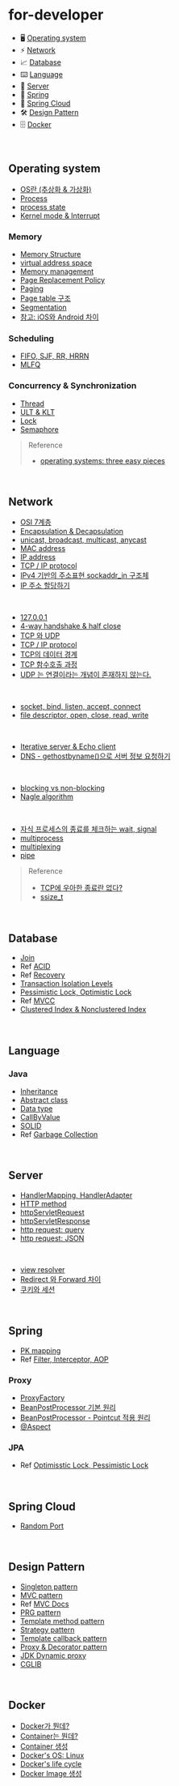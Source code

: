 # for-developer

- 🖥 [Operating system](#operating-system)
- ⚡️ [Network](#network)
- 📈 [Database](#database)
- ⌨️ [Language](#language)
- 💌 [Server](#server)
- 🌱 [Spring](#spring)
- 🌱 [Spring Cloud](#spring-cloud)
- 🛠 [Design Pattern](#design-pattern)
- 🗄 [Docker](#docker)

<br>

## Operating system

- [OS란 (추상화 & 가상화)](https://github.com/evelyn82ny/for-developer/blob/master/Operating-system/what_is_OS.md)
- [Process](https://github.com/evelyn82ny/for-developer/blob/master/Operating-system/process.md)
- [process state](https://github.com/evelyn82ny/for-developer/blob/master/Operating-system/process_state.md)
- [Kernel mode & Interrupt](https://github.com/evelyn82ny/for-developer/blob/master/Operating-system/interrupt.md)

### Memory

- [Memory Structure](https://github.com/evelyn82ny/for-developer/blob/master/Operating-system/memory_structure.md)
- [virtual address space](https://github.com/evelyn82ny/for-developer/blob/master/Operating-system/virtual_address_space.md)
- [Memory management](https://github.com/evelyn82ny/for-developer/blob/master/Operating-system/memory_management.md)
- [Page Replacement Policy](https://github.com/evelyn82ny/for-developer/blob/master/Operating-system/page_replacement_policy.md)
- [Paging](https://github.com/evelyn82ny/for-developer/blob/master/Operating-system/paging.md)
- [Page table 구조](https://github.com/evelyn82ny/for-developer/blob/master/Operating-system/page_table_structure.md)
- [Segmentation](https://github.com/evelyn82ny/for-developer/blob/master/Operating-system/segmentation.md)
- [참고: iOS와 Android 차이](https://github.com/evelyn82ny/for-developer/blob/master/Operating-system/difference_between_iOS_and_Android.md)
  
### Scheduling

- [FIFO, SJF, RR, HRRN](https://github.com/evelyn82ny/for-developere/blob/master/Operating-system/scheduling.md)
- [MLFQ](https://github.com/evelyn82ny/for-developer/blob/master/Operating-system/MLFQ.md)

### Concurrency & Synchronization

- [Thread](https://github.com/evelyn82ny/for-developer/blob/master/Operating-system/thread.md)
- [ULT & KLT](https://github.com/evelyn82ny/for-developer/blob/master/Operating-system/ULT_and_KLT.md)
- [Lock](https://github.com/evelyn82ny/for-developer/blob/master/Operating-system/lock.md)
- [Semaphore](https://github.com/evelyn82ny/for-developer/blob/master/Operating-system/semaphore.md)

> Reference
> - [operating systems: three easy pieces](https://pages.cs.wisc.edu/~remzi/OSTEP/)

<br>

## Network

- [OSI 7계층](https://github.com/evelyn82ny/for-developer/blob/master/Network/theory/OSI-7-layer.md)
- [Encapsulation & Decapsulation](https://github.com/evelyn82ny/for-developer/blob/master/Network/theory/encapsulation.md)
- [unicast, broadcast, multicast, anycast](https://github.com/evelyn82ny/for-developer/blob/master/Network/theory/unicast_BUM_traffic.md)
- [MAC address](https://github.com/evelyn82ny/for-developer/blob/master/Network/theory/MAC-address.md)
- [IP address](https://github.com/evelyn82ny/for-developer/blob/master/Network/theory/IP-address.md)
- [TCP / IP protocol](https://github.com/evelyn82ny/for-developer/blob/master/Network/theory/TCP-IP-protocol.md)
- [IPv4 기반의 주소표현 sockaddr_in 구조체](https://github.com/evelyn82ny/for-developer/blob/master/Network/theory/sockaddr.md)
- [IP 주소 할당하기](https://github.com/evelyn82ny/for-developer/blob/master/Network/theory/allocate-ip.md)
<br>

- [127.0.0.1](https://github.com/evelyn82ny/for-developer/blob/master/Network/theory/localhost.md)
- [4-way handshake & half close](https://github.com/evelyn82ny/for-developer/blob/master/Network/theory/4-way-handshake.md)
- [TCP 와 UDP](https://github.com/evelyn82ny/for-developer/blob/master/Network/theory/TCP-VS-UDP.md)
- [TCP / IP protocol](https://github.com/evelyn82ny/for-developer/blob/master/Network/theory/TCP-IP-protocol.md)
- [TCP의 데이터 경계](https://github.com/evelyn82ny/for-developer/blob/master/Network/theory/boundary-of-tcp-transmission-data.md)
- [TCP 함수호출 과정](https://github.com/evelyn82ny/for-developer/blob/master/Network/theory/TCP-system-call.md)
- [UDP 는 연결이라는 개념이 존재하지 않는다.](https://github.com/evelyn82ny/for-developer/blob/master/Network/theory/UDP-system-call.md)
<br>

- [socket, bind, listen, accept, connect](https://github.com/evelyn82ny/for-developer/blob/master/Network/theory/socket.md)
- [file descriptor, open, close, read, write](https://github.com/evelyn82ny/for-developer/blob/master/Network/theory/file-descriptor.md)
<br>

- [Iterative server & Echo client](https://github.com/evelyn82ny/for-developer/blob/master/Network/theory/iterative-server-and-echo-client.md)
- [DNS - gethostbyname()으로 서버 정보 요청하기](https://github.com/evelyn82ny/for-developer/blob/master/Network/theory/dns.md)
<br>

- [blocking vs non-blocking](https://github.com/evelyn82ny/for-developer/blob/master/Network/theory/blocking-vs-non-blocking.md)
- [Nagle algorithm](https://github.com/evelyn82ny/for-developer/blob/master/Network/theory/nagle-algorithm.md)
<br>

- [자식 프로세스의 종료를 체크하는 wait, signal](https://github.com/evelyn82ny/for-developer/blob/master/Network/theory/zombie-check.md)
- [multiprocess](https://github.com/evelyn82ny/for-developer/blob/master/Network/theory/multiprocess.md)
- [multiplexing](https://github.com/evelyn82ny/for-developer/blob/master/Network/theory/multiplexing.md)
- [pipe](https://github.com/evelyn82ny/for-developer/blob/master/Network/theory/pipe.md)

> Reference
> - [TCP에 우아한 종료란 없다?](https://sunyzero.tistory.com/269)
> - [ssize_t](https://lacti.github.io/2011/01/08/different-between-size-t-ssize-t/)

<br>

## Database

- [Join](https://github.com/evelyn82ny/for-developer/blob/master/Database/Join.md)
- Ref [ACID](https://hanamon.kr/%EB%8D%B0%EC%9D%B4%ED%84%B0%EB%B2%A0%EC%9D%B4%EC%8A%A4-%ED%8A%B8%EB%9E%9C%EC%9E%AD%EC%85%98%EC%9D%98-acid-%EC%84%B1%EC%A7%88/)
- Ref [Recovery](https://victorydntmd.tistory.com/130)
- [Transaction Isolation Levels](https://github.com/evelyn82ny/for-developer/blob/master/Database/transation_isolation_levels.md)
- [Pessimistic Lock, Optimistic Lock](https://github.com/evelyn82ny/for-developer/blob/master/Database/optimistic_lock_pessimistic_lock.md)
- Ref [MVCC](https://mangkyu.tistory.com/53)
- [Clustered Index & Nonclustered Index](https://github.com/evelyn82ny/for-developer/blob/master/Database/clustered_index_and_nonclustered_index.md)

<br>

## Language

### Java

- [Inheritance](https://github.com/evelyn82ny/for-developer/blob/master/Language/Java/Inheritance.md)
- [Abstract class](https://github.com/evelyn82ny/for-developer/blob/master/Language/Java/AbstractClass.md)
- [Data type](https://github.com/evelyn82ny/for-developer/blob/master/Language/Java/DataType.md)
- [CallByValue](https://github.com/evelyn82ny/for-developer/blob/master/Language/Java/CallByValue.md)
- [SOLID](https://github.com/evelyn82ny/for-developer/blob/master/Language/Java/SOLID.md)
- Ref [Garbage Collection](https://d2.naver.com/helloworld/1329)

<br>

## Server

- [HandlerMapping, HandlerAdapter](https://github.com/evelyn82ny/for-developer/blob/master/Server/Web/handler_mapping_and_adapter.md)
- [HTTP method](https://github.com/evelyn82ny/for-developer/blob/master/Server/Web/http_method.md)
- [httpServletRequest](https://github.com/evelyn82ny/for-developer/blob/master/Server/Web/httpServletRequest.md)
- [httpServletResponse](https://github.com/evelyn82ny/for-developer/blob/master/Server/Web/httpServletResponse.md)
- [http request: query](https://github.com/evelyn82ny/for-developer/blob/master/Server/Web/http_request_query.md)
- [http request: JSON](https://github.com/evelyn82ny/for-developer/blob/master/Server/Web/http_request_json.md)
<br>

- [view resolver](https://github.com/evelyn82ny/for-developer/blob/master/Server/Web/view_resolver.md)
- [Redirect 와 Forward 차이](https://github.com/evelyn82ny/for-developer/blob/master/Server/Web/redirect_forward.md)
- [쿠키와 세션](https://github.com/evelyn82ny/for-developer/blob/master/Server/Web/cookie_and_session.md)

<br>

## Spring

- [PK mapping](https://velog.io/@evelyn82ny/primary-key-mapping)
- Ref [Filter, Interceptor, AOP](https://popo015.tistory.com/116?category=902728)

### Proxy

- [ProxyFactory](https://github.com/evelyn82ny/for-developer/blob/master/Spring/proxy/ProxyFactory.md)
- [BeanPostProcessor 기본 원리](https://github.com/evelyn82ny/for-developer/blob/master/Spring/proxy/BeanPostProcessor_basic.md)
- [BeanPostProcessor - Pointcut 적용 원리](https://github.com/evelyn82ny/for-developer/blob/master/Spring/proxy/BeanPostProcessor_pointcut.md)
- [@Aspect](https://velog.io/@evelyn82ny/Spring-AOP-Aspect)

### JPA

- Ref [Optimisstic Lock, Pessimistic Lock](https://reiphiel.tistory.com/entry/understanding-jpa-lock)

<br>

## Spring Cloud

- [Random Port](https://github.com/evelyn82ny/for-developer/blob/master/Spring-Cloud/random_port.md)

<br>

## Design Pattern

- [Singleton pattern](https://github.com/evelyn82ny/for-developer/blob/master/Server/pattern/singleton_pattern.md)
- [MVC pattern](https://github.com/evelyn82ny/for-developer/blob/master/Server/pattern/spring_mvc.md)
- Ref [MVC Docs](https://docs.spring.io/spring-framework/docs/current/reference/html/web.html#mvc-servlet)
- [PRG pattern](https://github.com/evelyn82ny/for-developer/blob/master/Design-pattern/PRG_pattern.md)
- [Template method pattern](https://github.com/evelyn82ny/for-developer/blob/master/Design-pattern/template_method_pattern.md)
- [Strategy pattern](https://github.com/evelyn82ny/for-developer/blob/master/Design-pattern/strategy_pattern.md)
- [Template callback pattern](https://github.com/evelyn82ny/for-developer/blob/master/Design-pattern/template_callback_pattern.md)
- [Proxy & Decorator pattern](https://github.com/evelyn82ny/for-developer/blob/master/Design-pattern/proxy_and_decorator_pattern.md)
- [JDK Dynamic proxy](https://github.com/evelyn82ny/for-developer/blob/master/Design-pattern/JDK_dynamic_proxy.md)
- [CGLIB](https://github.com/evelyn82ny/for-developer/blob/master/Design-pattern/CGLIB.md)

<br>

## Docker

- [Docker가 뭔데?](https://github.com/evelyn82ny/for-developer/blob/master/Docker/what_is_docker.md)
- [Container는 뭔데?](https://github.com/evelyn82ny/for-developer/blob/master/Docker/what_is_container.md)
- [Container 생성](https://github.com/evelyn82ny/for-developer/blob/master/Docker/create_container.md)
- [Docker's OS: Linux](https://github.com/evelyn82ny/for-developer/blob/master/Docker/docker_os_linux.md)
- [Docker's life cycle](https://github.com/evelyn82ny/for-developer/blob/master/Docker/docker_life_cycle.md)
- [Docker Image 생성](https://github.com/evelyn82ny/for-developer/blob/master/Docker/create_docker_image.md)